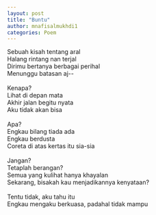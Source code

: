 ```yaml
---
layout: post
title: "Buntu"
author: mnafisalmukhdi1
categories: Poem
---
```

Sebuah kisah tentang aral<br>
Halang rintang nan terjal<br>
Dirimu bertanya berbagai perihal<br>
Menunggu batasan aj--<br>
<br>
Kenapa?<br>
Lihat di depan mata<br>
Akhir jalan begitu nyata<br>
Aku tidak akan bisa<br>
<br>
Apa?<br>
Engkau bilang tiada ada<br>
Engkau berdusta<br>
Coreta di atas kertas itu sia-sia<br>
<br>
Jangan?<br>
Tetaplah berangan?<br>
Semua yang kulihat hanya khayalan<br>
Sekarang, bisakah kau menjadikannya kenyataan?<br>
<br>
Tentu tidak, aku tahu itu<br>
Engkau mengaku berkuasa, padahal tidak mampu
